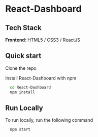 # React-Dashboard


## Tech Stack

**Frontend:** HTML5 / CSS3 / ReactJS

## Quick start

Clone the repo


Install React-Dashboard with npm

```bash
  cd React-Dashboard
  npm install
```

## Run Locally

To run locally, run the following command

```bash
  npm start
```

